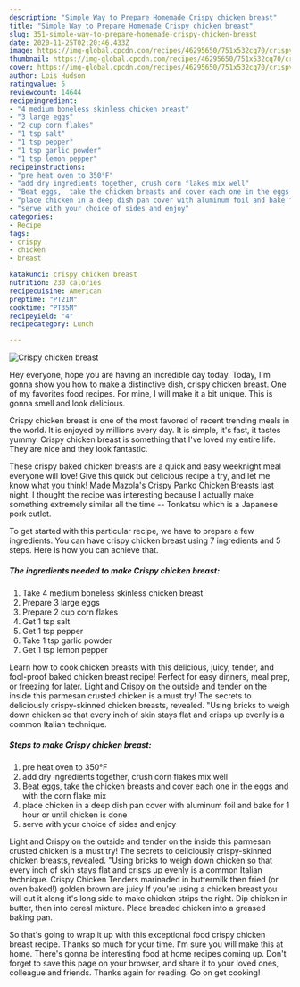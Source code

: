 ```yaml
---
description: "Simple Way to Prepare Homemade Crispy chicken breast"
title: "Simple Way to Prepare Homemade Crispy chicken breast"
slug: 351-simple-way-to-prepare-homemade-crispy-chicken-breast
date: 2020-11-25T02:20:46.433Z
image: https://img-global.cpcdn.com/recipes/46295650/751x532cq70/crispy-chicken-breast-recipe-main-photo.jpg
thumbnail: https://img-global.cpcdn.com/recipes/46295650/751x532cq70/crispy-chicken-breast-recipe-main-photo.jpg
cover: https://img-global.cpcdn.com/recipes/46295650/751x532cq70/crispy-chicken-breast-recipe-main-photo.jpg
author: Lois Hudson
ratingvalue: 5
reviewcount: 14644
recipeingredient:
- "4 medium boneless skinless chicken breast"
- "3 large eggs"
- "2 cup corn flakes"
- "1 tsp salt"
- "1 tsp pepper"
- "1 tsp garlic powder"
- "1 tsp lemon pepper"
recipeinstructions:
- "pre heat oven to 350°F"
- "add dry ingredients together, crush corn flakes mix well"
- "Beat eggs,  take the chicken breasts and cover each one in the eggs and with the corn flake mix"
- "place chicken in a deep dish pan cover with aluminum foil and bake for 1 hour or until chicken is done"
- "serve with your choice of sides and enjoy"
categories:
- Recipe
tags:
- crispy
- chicken
- breast

katakunci: crispy chicken breast 
nutrition: 230 calories
recipecuisine: American
preptime: "PT21M"
cooktime: "PT35M"
recipeyield: "4"
recipecategory: Lunch

---
```



![Crispy chicken breast](https://img-global.cpcdn.com/recipes/46295650/751x532cq70/crispy-chicken-breast-recipe-main-photo.jpg)

Hey everyone, hope you are having an incredible day today. Today, I'm gonna show you how to make a distinctive dish, crispy chicken breast. One of my favorites food recipes. For mine, I will make it a bit unique. This is gonna smell and look delicious.

Crispy chicken breast is one of the most favored of recent trending meals in the world. It is enjoyed by millions every day. It is simple, it's fast, it tastes yummy. Crispy chicken breast is something that I've loved my entire life. They are nice and they look fantastic.

These crispy baked chicken breasts are a quick and easy weeknight meal everyone will love! Give this quick but delicious recipe a try, and let me know what you think! Made Mazola&#39;s Crispy Panko Chicken Breasts last night. I thought the recipe was interesting because I actually make something extremely similar all the time -- Tonkatsu which is a Japanese pork cutlet.


To get started with this particular recipe, we have to prepare a few ingredients. You can have crispy chicken breast using 7 ingredients and 5 steps. Here is how you can achieve that.

<!--inarticleads1-->

##### The ingredients needed to make Crispy chicken breast:

1. Take 4 medium boneless skinless chicken breast
1. Prepare 3 large eggs
1. Prepare 2 cup corn flakes
1. Get 1 tsp salt
1. Get 1 tsp pepper
1. Take 1 tsp garlic powder
1. Get 1 tsp lemon pepper


Learn how to cook chicken breasts with this delicious, juicy, tender, and fool-proof baked chicken breast recipe! Perfect for easy dinners, meal prep, or freezing for later. Light and Crispy on the outside and tender on the inside this parmesan crusted chicken is a must try! The secrets to deliciously crispy-skinned chicken breasts, revealed. &#34;Using bricks to weigh down chicken so that every inch of skin stays flat and crisps up evenly is a common Italian technique. 

<!--inarticleads2-->

##### Steps to make Crispy chicken breast:

1. pre heat oven to 350°F
1. add dry ingredients together, crush corn flakes mix well
1. Beat eggs,  take the chicken breasts and cover each one in the eggs and with the corn flake mix
1. place chicken in a deep dish pan cover with aluminum foil and bake for 1 hour or until chicken is done
1. serve with your choice of sides and enjoy


Light and Crispy on the outside and tender on the inside this parmesan crusted chicken is a must try! The secrets to deliciously crispy-skinned chicken breasts, revealed. &#34;Using bricks to weigh down chicken so that every inch of skin stays flat and crisps up evenly is a common Italian technique. Crispy Chicken Tenders marinaded in buttermilk then fried (or oven baked!) golden brown are juicy If you&#39;re using a chicken breast you will cut it along it&#39;s long side to make chicken strips the right. Dip chicken in butter, then into cereal mixture. Place breaded chicken into a greased baking pan. 

So that's going to wrap it up with this exceptional food crispy chicken breast recipe. Thanks so much for your time. I'm sure you will make this at home. There's gonna be interesting food at home recipes coming up. Don't forget to save this page on your browser, and share it to your loved ones, colleague and friends. Thanks again for reading. Go on get cooking!
